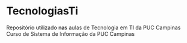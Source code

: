 # TecnologiasTi
Repositório utilizado nas aulas de Tecnologia em TI da PUC Campinas
Curso de Sistema de Informação da PUC Campinas
